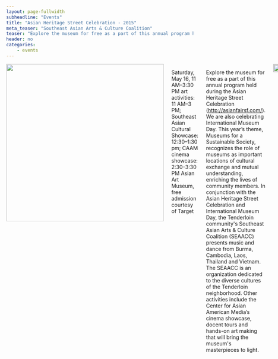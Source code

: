 ```yaml
---
layout: page-fullwidth
subheadline: "Events"
title: "Asian Heritage Street Celebration - 2015"
meta_teaser: "Southeast Asian Arts & Culture Coalition"
teaser: "Explore the museum for free as a part of this annual program held during the Asian Heritage Street Celebration."
header: no
categories:
    - events
---
```

<!--more-->
<div class="small-12 columns" style="padding: 0px; border-bottom: none;" markdown="1">

<img width="424" src="{{ site.urlimg }}/seaacc-logo.png">

Saturday, May 16, 11 AM–3:30 PM
art activities: 11 AM–3 PM; Southeast Asian Cultural Showcase: 12:30–1:30 pm; CAAM cinema showcase: 2:30–3:30 PM
Asian Art Museum, free admission courtesy of Target

Explore the museum for free as a part of this annual program held during the Asian Heritage Street Celebration (http://asianfairsf.com/). We are also celebrating International Museum Day. This year’s theme, Museums for a Sustainable Society, recognizes the role of museums as important locations of cultural exchange and mutual understanding, enriching the lives of community members. In conjunction with the Asian Heritage Street Celebration and International Museum Day, the Tenderloin community's Southeast Asian Arts & Culture Coalition (SEAACC) presents music and dance from Burma, Cambodia, Laos, Thailand and Vietnam. The SEAACC is an organization dedicated to the diverse cultures of the Tenderloin neighborhood. Other activities include the Center for Asian American Media’s cinema showcase, docent tours and hands-on art making that will bring the museum's masterpieces to light. 


<img style="display: block; margin-left: auto; margin-right: auto; border: 1px solid #cccccc;" width="100%" src="http://74.220.215.61/~seaaccsf/en/images/2015/SEAACC-Street-Celebration-2015.jpg">
<div class="small-12" style="padding: 0px; border-bottom: none;">
    {% include next-previous-post-in-category %}
</div>
</div>
